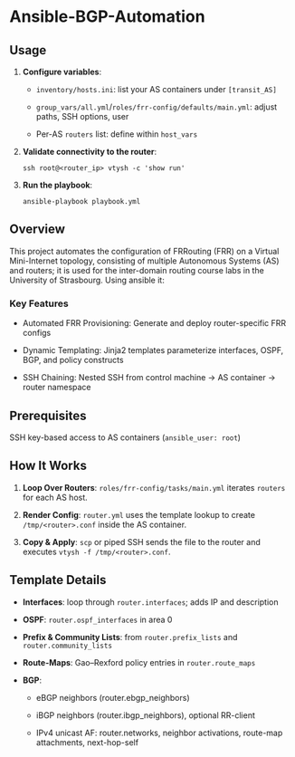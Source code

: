 # Ansible-BGP-Automation

## Usage

1. **Configure variables**:
    + `inventory/hosts.ini`: list your AS containers under `[transit_AS]`

    + `group_vars/all.yml`/`roles/frr-config/defaults/main.yml`: adjust paths, SSH options, user

    + Per-AS `routers` list: define within `host_vars` 

2. **Validate connectivity to the router**:
    ```
    ssh root@<router_ip> vtysh -c 'show run'
    ```

3. **Run the playbook**: 
    ```
    ansible-playbook playbook.yml
    ``` 
## Overview

This project automates the configuration of FRRouting (FRR) on a Virtual Mini-Internet topology, consisting of multiple Autonomous Systems (AS) and routers; it is used for the inter-domain routing course labs in the University of Strasbourg. Using ansible it:

### Key Features

+ Automated FRR Provisioning: Generate and deploy router-specific FRR configs

+ Dynamic Templating: Jinja2 templates parameterize interfaces, OSPF, BGP, and policy constructs

+ SSH Chaining: Nested SSH from control machine → AS container → router namespace

## Prerequisites

SSH key-based access to AS containers (`ansible_user: root`)

## How It Works

1. **Loop Over Routers**: `roles/frr-config/tasks/main.yml` iterates `routers` for each AS host.

2. **Render Config**: `router.yml` uses the template lookup to create `/tmp/<router>.conf` inside the AS container.

3. **Copy & Apply**: `scp` or piped SSH sends the file to the router and executes `vtysh -f /tmp/<router>.conf`.


## Template Details

+ **Interfaces**: loop through `router.interfaces`; adds IP and description

+ **OSPF**: `router.ospf_interfaces` in area 0

+ **Prefix & Community Lists**: from `router.prefix_lists` and `router.community_lists`

+ **Route-Maps**: Gao–Rexford policy entries in `router.route_maps`

+ **BGP**:

    + eBGP neighbors (router.ebgp_neighbors)

    + iBGP neighbors (router.ibgp_neighbors), optional RR-client

    + IPv4 unicast AF: router.networks, neighbor activations, route-map attachments, next-hop-self